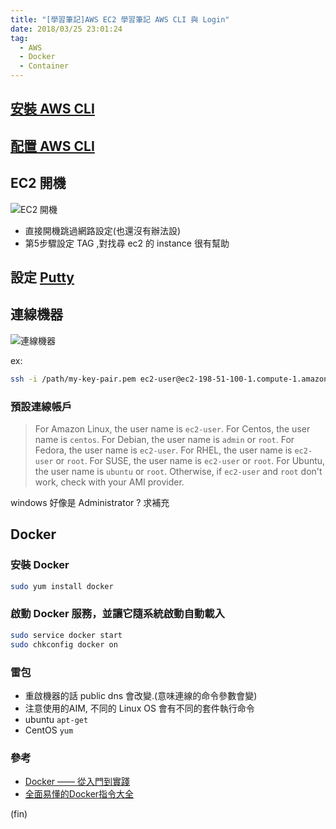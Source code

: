 ```yaml
---
title: "[學習筆記]AWS EC2 學習筆記 AWS CLI 與 Login"
date: 2018/03/25 23:01:24
tag:
  - AWS
  - Docker
  - Container 
---
```


## [安裝 AWS CLI](https://docs.aws.amazon.com/zh_cn/cli/latest/userguide/installing.html)

## [配置 AWS CLI](https://docs.aws.amazon.com/zh_cn/cli/latest/userguide/cli-chap-getting-started.html#cli-quick-configuration)

## EC2 開機

![EC2 開機](https://i.imgur.com/dNGygaT.jpg)

- 直接開機跳過網路設定(也還沒有辦法設)
- 第5步驟設定 TAG ,對找尋 ec2 的 instance 很有幫助

## 設定 [Putty](https://docs.aws.amazon.com/zh_cn/AWSEC2/latest/UserGuide/putty.html?icmpid=docs_ec2_console) 

## 連線機器

![連線機器](https://i.imgur.com/xIQsEac.jpg)

ex:  

```bash
ssh -i /path/my-key-pair.pem ec2-user@ec2-198-51-100-1.compute-1.amazonaws.com
```

### 預設連線帳戶

> For Amazon Linux, the user name is `ec2-user`.
> For Centos, the user name is `centos`. 
> For Debian, the user name is `admin` or `root`. 
> For Fedora, the user name is `ec2-user`. 
> For RHEL, the user name is `ec2-user` or `root`. 
> For SUSE, the user name is `ec2-user` or `root`. 
> For Ubuntu, the user name is `ubuntu` or `root`. 
> Otherwise, if `ec2-user` and `root` don't work, check with your AMI provider.

windows 好像是 Administrator ? 求補充

## Docker

### 安裝 Docker

```bash
sudo yum install docker
```

### 啟動 Docker 服務，並讓它隨系統啟動自動載入

```bash
sudo service docker start
sudo chkconfig docker on
```

### 雷包

- 重啟機器的話 public dns 會改變.(意味連線的命令參數會變)
- 注意使用的AIM, 不同的 Linux OS 會有不同的套件執行命令
- ubuntu `apt-get`
- CentOS `yum`

### 參考

- [Docker —— 從入門到實踐](https://philipzheng.gitbooks.io/docker_practice)
- [全面易懂的Docker指令大全](https://www.gitbook.com/book/joshhu/dockercommands/details)

(fin)
